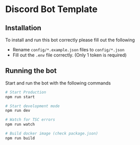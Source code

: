 # Discord Bot Template

## Installation
To install and run this bot correctly please fill out the following

  - Rename `config/*.example.json` files to `config/*.json`
  - Fill out the `.env` file correctly. (Only 1 token is required)


## Running the bot
Start and run the bot with the following commands

```bash
# Start Production
npm run start

# Start development mode
npm run dev

# Watch for TSC errors
npm run watch

# Build docker image (check package.json)
npm run build
```